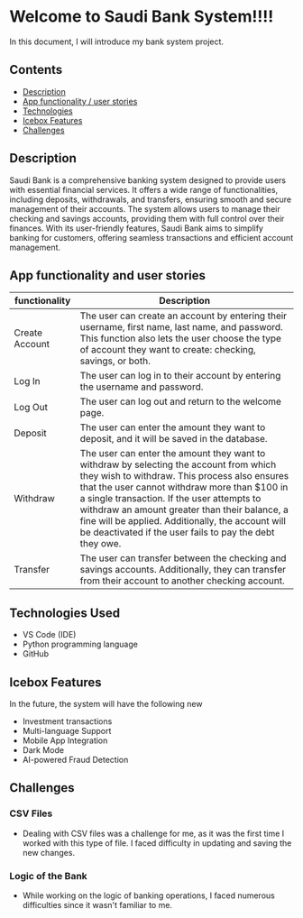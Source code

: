 # Welcome to Saudi Bank System!!!!
In this document, I will introduce my bank system project.


## Contents
- [Description](#description)
- [App functionality / user stories](#app-functionality-and-user-stories)
- [Technologies ](#technologies )
- [Icebox Features](#icebox-features )
- [Challenges](#challenges )


## Description
Saudi Bank is a comprehensive banking system designed to provide users with essential financial services. It offers a wide range of functionalities, including deposits, withdrawals, and transfers, ensuring smooth and secure management of their accounts. The system allows users to manage their checking and savings accounts, providing them with full control over their finances. With its user-friendly features, Saudi Bank aims to simplify banking for customers, offering seamless transactions and efficient account management.

## App functionality and user stories
 functionality | Description |
| --- | --- |
| Create Account | The user can create an account by entering their username, first name, last name, and password. This function also lets the user choose the type of account they want to create: checking, savings, or both.|
| Log In | The user can log in to their account by entering the username and password. |
| Log Out | The user can log out and return to the welcome page. |
| Deposit | The user can enter the amount they want to deposit, and it will be saved in the database. |
| Withdraw | The user can enter the amount they want to withdraw by selecting the account from which they wish to withdraw. This process also ensures that the user cannot withdraw more than $100 in a single transaction. If the user attempts to withdraw an amount greater than their balance, a fine will be applied. Additionally, the account will be deactivated if the user fails to pay the debt they owe.|
| Transfer | The user can transfer between the checking and savings accounts. Additionally, they can transfer from their account to another checking account.  |

## Technologies Used
- VS Code (IDE)
- Python programming language
- GitHub 

## Icebox Features 
In the future, the system will have the following new
- Investment transactions
- Multi-language Support
- Mobile App Integration
- Dark Mode
- AI-powered Fraud Detection

##  Challenges 
### CSV Files
 * Dealing with CSV files was a challenge for me, as it was the first time I worked with this type of file. I faced difficulty in updating and saving the new changes.

 ### Logic  of the Bank
 * While working on the logic of banking operations, I faced numerous difficulties since it wasn't familiar to me.

